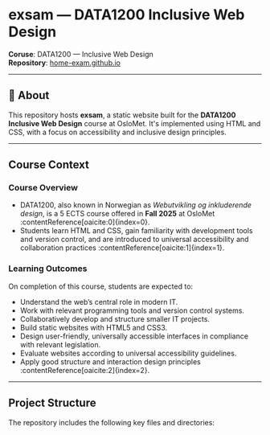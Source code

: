 # exsam — DATA1200 Inclusive Web Design

**Coruse**: DATA1200 — Inclusive Web Design  
**Repository**: [home-exam.github.io](https://github.com/Sspect/home-exam.github.io)

---

## 📝 About

This repository hosts **exsam**, a static website built for the **DATA1200 Inclusive Web Design** course at OsloMet. It's implemented using HTML and CSS, with a focus on accessibility and inclusive design principles.

---

##  Course Context

### Course Overview
- DATA1200, also known in Norwegian as _Webutvikling og inkluderende design_, is a 5 ECTS course offered in **Fall 2025** at OsloMet :contentReference[oaicite:0]{index=0}.
- Students learn HTML and CSS, gain familiarity with development tools and version control, and are introduced to universal accessibility and collaboration practices :contentReference[oaicite:1]{index=1}.

### Learning Outcomes
On completion of this course, students are expected to:
- Understand the web’s central role in modern IT.
- Work with relevant programming tools and version control systems.
- Collaboratively develop and structure smaller IT projects.
- Build static websites with HTML5 and CSS3.
- Design user-friendly, universally accessible interfaces in compliance with relevant legislation.
- Evaluate websites according to universal accessibility guidelines.
- Apply good structure and interaction design principles :contentReference[oaicite:2]{index=2}.

---

##  Project Structure

The repository includes the following key files and directories:

